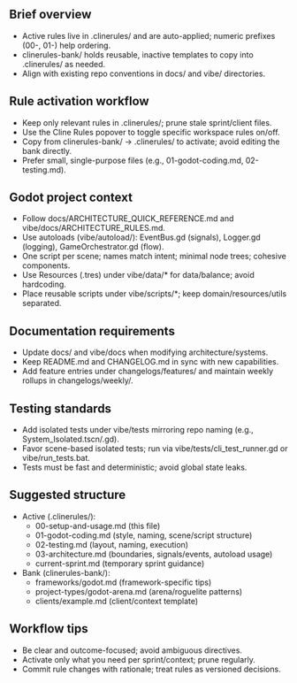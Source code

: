 ## Brief overview
- Active rules live in .clinerules/ and are auto-applied; numeric prefixes (00-, 01-) help ordering.
- clinerules-bank/ holds reusable, inactive templates to copy into .clinerules/ as needed.
- Align with existing repo conventions in docs/ and vibe/ directories.

## Rule activation workflow
- Keep only relevant rules in .clinerules/; prune stale sprint/client files.
- Use the Cline Rules popover to toggle specific workspace rules on/off.
- Copy from clinerules-bank/ → .clinerules/ to activate; avoid editing the bank directly.
- Prefer small, single-purpose files (e.g., 01-godot-coding.md, 02-testing.md).

## Godot project context
- Follow docs/ARCHITECTURE_QUICK_REFERENCE.md and vibe/docs/ARCHITECTURE_RULES.md.
- Use autoloads (vibe/autoload/): EventBus.gd (signals), Logger.gd (logging), GameOrchestrator.gd (flow).
- One script per scene; names match intent; minimal node trees; cohesive components.
- Use Resources (.tres) under vibe/data/* for data/balance; avoid hardcoding.
- Place reusable scripts under vibe/scripts/*; keep domain/resources/utils separated.

## Documentation requirements
- Update docs/ and vibe/docs when modifying architecture/systems.
- Keep README.md and CHANGELOG.md in sync with new capabilities.
- Add feature entries under changelogs/features/ and maintain weekly rollups in changelogs/weekly/.

## Testing standards
- Add isolated tests under vibe/tests mirroring repo naming (e.g., System_Isolated.tscn/.gd).
- Favor scene-based isolated tests; run via vibe/tests/cli_test_runner.gd or vibe/run_tests.bat.
- Tests must be fast and deterministic; avoid global state leaks.

## Suggested structure
- Active (.clinerules/):
  - 00-setup-and-usage.md (this file)
  - 01-godot-coding.md (style, naming, scene/script structure)
  - 02-testing.md (layout, naming, execution)
  - 03-architecture.md (boundaries, signals/events, autoload usage)
  - current-sprint.md (temporary sprint guidance)
- Bank (clinerules-bank/):
  - frameworks/godot.md (framework-specific tips)
  - project-types/godot-arena.md (arena/roguelite patterns)
  - clients/example.md (client/context template)

## Workflow tips
- Be clear and outcome-focused; avoid ambiguous directives.
- Activate only what you need per sprint/context; prune regularly.
- Commit rule changes with rationale; treat rules as versioned decisions.
